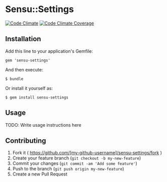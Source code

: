 # Sensu::Settings

[![Code Climate](https://codeclimate.com/github/portertech/sensu-settings.png)](https://codeclimate.com/github/portertech/sensu-settings)
[![Code Climate Coverage](https://codeclimate.com/github/portertech/sensu-settings/coverage.png)](https://codeclimate.com/github/portertech/sensu-settings)

## Installation

Add this line to your application's Gemfile:

    gem 'sensu-settings'

And then execute:

    $ bundle

Or install it yourself as:

    $ gem install sensu-settings

## Usage

TODO: Write usage instructions here

## Contributing

1. Fork it ( https://github.com/[my-github-username]/sensu-settings/fork )
2. Create your feature branch (`git checkout -b my-new-feature`)
3. Commit your changes (`git commit -am 'Add some feature'`)
4. Push to the branch (`git push origin my-new-feature`)
5. Create a new Pull Request
